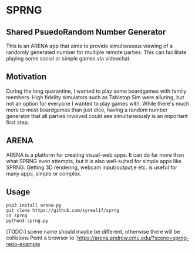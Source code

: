 # SPRNG

## Shared PsuedoRandom Number Generator

This is an ARENA app that aims to provide simultaneous viewing of a
randomly generated number for multiple remote parties. This can 
facilitate playing some social or simple games via videochat.


## Motivation

During the long quarantine, I wanted to play some boardgames with 
family members. High fidelity simulators such as Tabletop Sim were 
alluring, but not an option for everyone I wanted to play games with.
While there's much more to most boardgames than just dice, having a 
random number generator that all parties involved could see 
simultaneously is an important first step.


## ARENA

ARENA is a platform for creating visual-web apps. It can do far more 
than what SPRNG even attempts, but it is also well-suited for simple
apps like SPRNG. Getting 3D rendering, webcam input/output,e etc. is
useful for many apps, simple or complex.


## Usage

```
pip3 install arena-py
git clone https://github.com/syreal17/sprng
cd sprng
python3 sprng.py
```

[TODO:] scene name should maybe be different, otherwise there will be 
collisions
Point a browser to 
`https://arena.andrew.cmu.edu/?scene=sprng-repo-example

